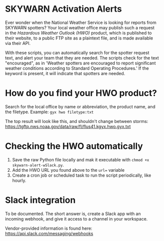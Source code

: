 # SKYWARN Activation Alerts
Ever wonder when the National Weather Service is looking for reports from SKYWARN spotters? Your local weather office may publish such a request in the *Hazardous Weather Outlook (HWO)* product, which is published to their website, to a public FTP site as a plaintext file, and is made available via their API. 

With these scripts, you can automatically search for the spotter request text, and alert your team that they are needed. The scripts check for the text "encouraged", as in 'Weather spotters are encouraged to report significant weather conditions according to Standard Operating Procedures.' If the keyword is present, it will indicate that spotters are needed.

# How do you find your HWO product?
Search for the local office by name or abbreviation, the product name, and the filetype. 
Example: `gyx hwo filetype:txt`

The top result will look like this, and shouldn't change between storms:
https://tgftp.nws.noaa.gov/data/raw/fl/flus41.kgyx.hwo.gyx.txt

# Checking the HWO automatically
1. Save the raw Python file locally and mak it executable with `chmod +x skywarn-alert-wSlack.py`.
2. Add the HWO URL you found above to the `url=` variable
3. Create a cron job or scheduled task to run the script periodically, like hourly.

# Slack integration
To be documented. The short answer is, create a Slack app with an incoming webhook, and give it access to a channel in your workspace.

Vendor-provided information is found here:
https://api.slack.com/messaging/webhooks